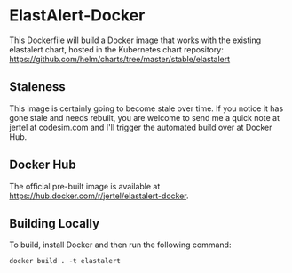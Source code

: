 # ElastAlert-Docker

This Dockerfile will build a Docker image that works with the existing elastalert chart, hosted in the Kubernetes chart repository: https://github.com/helm/charts/tree/master/stable/elastalert

## Staleness
This image is certainly going to become stale over time. If you notice it has gone stale and needs rebuilt, you are welcome to send me a quick note at jertel at codesim.com and I'll trigger the automated build over at Docker Hub.

## Docker Hub

The official pre-built image is available at https://hub.docker.com/r/jertel/elastalert-docker.

## Building Locally

To build, install Docker and then run the following command:
```
docker build . -t elastalert
```

